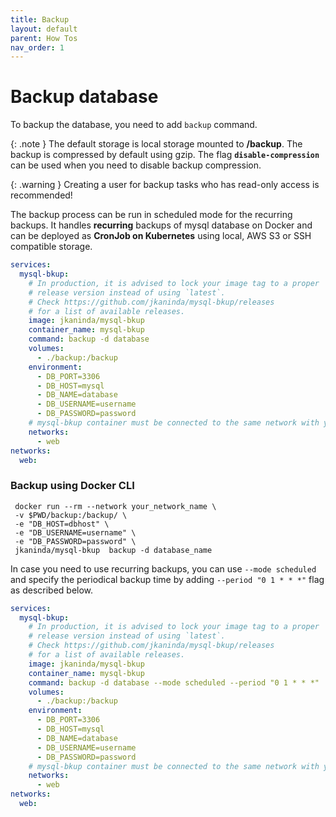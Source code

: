 ```yaml
---
title: Backup
layout: default
parent: How Tos
nav_order: 1
---
```


# Backup database

To backup the database, you need to add `backup` command.

{: .note }
The default storage is local storage mounted to __/backup__. The backup is compressed by default using gzip. The flag __`disable-compression`__ can be used when you need to disable backup compression.

{: .warning }
Creating a user for backup tasks who has read-only access is recommended!

The backup process can be run in scheduled mode for the recurring backups.
It handles __recurring__ backups of mysql database on Docker and can be deployed as __CronJob on Kubernetes__ using local, AWS S3 or SSH compatible storage.

```yml
services:
  mysql-bkup:
    # In production, it is advised to lock your image tag to a proper
    # release version instead of using `latest`.
    # Check https://github.com/jkaninda/mysql-bkup/releases
    # for a list of available releases.
    image: jkaninda/mysql-bkup
    container_name: mysql-bkup
    command: backup -d database
    volumes:
      - ./backup:/backup
    environment:
      - DB_PORT=3306
      - DB_HOST=mysql
      - DB_NAME=database
      - DB_USERNAME=username
      - DB_PASSWORD=password
    # mysql-bkup container must be connected to the same network with your database
    networks:
      - web
networks:
  web:
```

### Backup using Docker CLI

```shell
 docker run --rm --network your_network_name \
 -v $PWD/backup:/backup/ \
 -e "DB_HOST=dbhost" \
 -e "DB_USERNAME=username" \
 -e "DB_PASSWORD=password" \
 jkaninda/mysql-bkup  backup -d database_name
```

In case you need to use recurring backups, you can use `--mode scheduled` and specify the periodical backup time by adding `--period "0 1 * * *"` flag as described below.

```yml
services:
  mysql-bkup:
    # In production, it is advised to lock your image tag to a proper
    # release version instead of using `latest`.
    # Check https://github.com/jkaninda/mysql-bkup/releases
    # for a list of available releases.
    image: jkaninda/mysql-bkup
    container_name: mysql-bkup
    command: backup -d database --mode scheduled --period "0 1 * * *"
    volumes:
      - ./backup:/backup
    environment:
      - DB_PORT=3306
      - DB_HOST=mysql
      - DB_NAME=database
      - DB_USERNAME=username
      - DB_PASSWORD=password
    # mysql-bkup container must be connected to the same network with your database
    networks:
      - web
networks:
  web:
```

